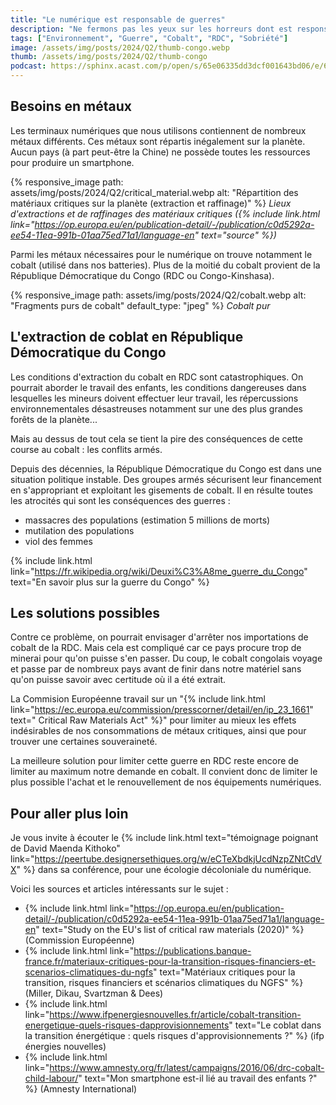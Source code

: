 ```yaml
---
title: "Le numérique est responsable de guerres"
description: "Ne fermons pas les yeux sur les horreurs dont est responsable notre consommation de métaux critiques"
tags: ["Environnement", "Guerre", "Cobalt", "RDC", "Sobriété"]
image: /assets/img/posts/2024/Q2/thumb-congo.webp
thumb: /assets/img/posts/2024/Q2/thumb-congo
podcast: https://sphinx.acast.com/p/open/s/65e06335dd3dcf001643bd06/e/66155cfcdd3b8b00171c7da4/media.mp3
---
```

## Besoins en métaux

Les terminaux numériques que nous utilisons contiennent de nombreux métaux différents. Ces métaux sont répartis inégalement sur la planète. Aucun pays (à part peut-être la Chine) ne possède toutes les ressources pour produire un smartphone. 

{% responsive_image 
  path: assets/img/posts/2024/Q2/critical_material.webp 
  alt: "Répartition des matériaux critiques sur la planète (extraction et raffinage)" 
%}
*Lieux d'extractions et de raffinages des matériaux critiques ({% include link.html link="https://op.europa.eu/en/publication-detail/-/publication/c0d5292a-ee54-11ea-991b-01aa75ed71a1/language-en" text="source" %})*

Parmi les métaux nécessaires pour le numérique on trouve notamment le cobalt (utilisé dans nos batteries). Plus de la moitié du cobalt provient de la République Démocratique du Congo (RDC ou Congo-Kinshasa).

{% responsive_image 
  path: assets/img/posts/2024/Q2/cobalt.webp 
  alt: "Fragments purs de cobalt"
  default_type: "jpeg" 
%}
*Cobalt pur*

## L'extraction de coblat en République Démocratique du Congo

Les conditions d'extraction du cobalt en RDC sont catastrophiques. On pourrait aborder le travail des enfants, les conditions dangereuses dans lesquelles les mineurs doivent effectuer leur travail, les répercussions environnementales désastreuses notamment sur une des plus grandes forêts de la planète...

Mais au dessus de tout cela se tient la pire des conséquences de cette course au cobalt : les conflits armés.

Depuis des décennies, la République Démocratique du Congo est dans une situation politique instable. 
Des groupes armés sécurisent leur financement en s'appropriant et exploitant les gisements de cobalt. Il en résulte toutes les atrocités qui sont les conséquences des guerres :
- massacres des populations (estimation 5 millions de morts)
- mutilation des populations
- viol des femmes

{% include link.html link="https://fr.wikipedia.org/wiki/Deuxi%C3%A8me_guerre_du_Congo" text="En savoir plus sur la guerre du Congo" %}

## Les solutions possibles

Contre ce problème, on pourrait envisager d'arrêter nos importations de cobalt de la RDC. Mais cela est compliqué car ce pays procure trop de minerai pour qu'on puisse s'en passer. Du coup, le cobalt congolais voyage et passe par de nombreux pays avant de finir dans notre matériel sans qu'on puisse savoir avec certitude où il a été extrait.

La Commision Européenne travail sur un "{% include link.html link="https://ec.europa.eu/commission/presscorner/detail/en/ip_23_1661" text=" Critical Raw Materials Act" %}" pour limiter au mieux les effets indésirables de nos consommations de métaux critiques, ainsi que pour trouver une certaines souveraineté.

La meilleure solution pour limiter cette guerre en RDC reste encore de limiter au maximum notre demande en cobalt. Il convient donc de limiter le plus possible l'achat et le renouvellement de nos équipements numériques.

## Pour aller plus loin

Je vous invite à écouter le {% include link.html text="témoignage poignant de David Maenda Kithoko" link="https://peertube.designersethiques.org/w/eCTeXbdkjUcdNzpZNtCdVX" %} dans sa conférence, pour une écologie décoloniale du numérique.

Voici les sources et articles intéressants sur le sujet :

- {% include link.html link="https://op.europa.eu/en/publication-detail/-/publication/c0d5292a-ee54-11ea-991b-01aa75ed71a1/language-en" text="Study on the EU's list of critical raw materials (2020)" %} (Commission Européenne)
- {% include link.html link="https://publications.banque-france.fr/materiaux-critiques-pour-la-transition-risques-financiers-et-scenarios-climatiques-du-ngfs" text="Matériaux critiques pour la transition, risques financiers et scénarios climatiques du NGFS" %} (Miller, Dikau, Svartzman & Dees)
- {% include link.html link="https://www.ifpenergiesnouvelles.fr/article/cobalt-transition-energetique-quels-risques-dapprovisionnements" text="Le coblat dans la transition énergétique : quels risques d'approvisionnements ?" %} (ifp énergies nouvelles)
- {% include link.html link="https://www.amnesty.org/fr/latest/campaigns/2016/06/drc-cobalt-child-labour/" text="Mon smartphone est-il lié au travail des enfants ?" %} (Amnesty International)

